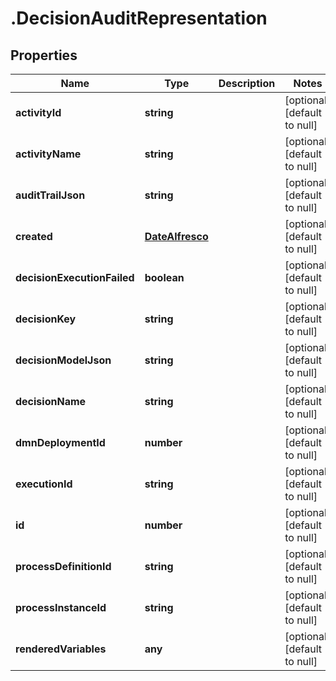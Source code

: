 # .DecisionAuditRepresentation

## Properties
Name | Type | Description | Notes
------------ | ------------- | ------------- | -------------
**activityId** | **string** |  | [optional] [default to null]
**activityName** | **string** |  | [optional] [default to null]
**auditTrailJson** | **string** |  | [optional] [default to null]
**created** | [**DateAlfresco**](DateAlfresco.md) |  | [optional] [default to null]
**decisionExecutionFailed** | **boolean** |  | [optional] [default to null]
**decisionKey** | **string** |  | [optional] [default to null]
**decisionModelJson** | **string** |  | [optional] [default to null]
**decisionName** | **string** |  | [optional] [default to null]
**dmnDeploymentId** | **number** |  | [optional] [default to null]
**executionId** | **string** |  | [optional] [default to null]
**id** | **number** |  | [optional] [default to null]
**processDefinitionId** | **string** |  | [optional] [default to null]
**processInstanceId** | **string** |  | [optional] [default to null]
**renderedVariables** | **any** |  | [optional] [default to null]


